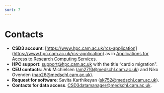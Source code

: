 ```yaml
---
sort: 7
---
```


# Contacts

- **CSD3 account**: [https://www.hpc.cam.ac.uk/rcs-application](https://www.hpc.cam.ac.uk/rcs-application) as in [Applications for Access to Research Computing Services](https://www.hpc.cam.ac.uk/applications-access-research-computing-services).
- **HPC support**: <support@hpc.cam.ac.uk> with the title “cardio migration".
- **CEU contacts**: Ank Michielsen (<am2710@medschl.cam.ac.uk>) and Niko Ovenden (<nao26@medschl.cam.ac.uk>).
- **Request for software**: Savita Karthikeyan (<sk752@medschl.cam.ac.uk>).
- **Contacts for data access**. CSD3datamanager@medschl.cam.ac.uk.

